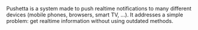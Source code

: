 

Pushetta is a system made to push realtime notifications to many different devices
(mobile phones, browsers, smart TV, ...).
It addresses a simple problem: get realtime information without using outdated methods.
